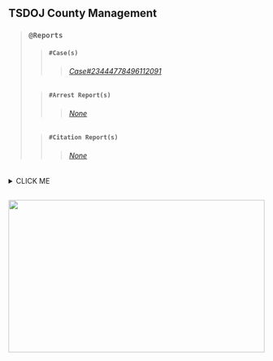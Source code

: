 ## TSDOJ County Management

> ### `@Reports`
>
>> #### `#Case(s)`
>>> ###### [Case#23444778496112091](https://github.com/NotKaarlo/State-of-San-Andreas/blob/master/TSDOJ/Case%23444778496112091.md)
>
>> #### `#Arrest Report(s)`
>>> ###### [None](None)
>
>> #### `#Citation Report(s)`
>>> ###### [None](None)
>

<details><summary>CLICK ME</summary>

#### We can hide anything, even code!

</details>


##

<img width="100%" height="300" src="https://cdn.discordapp.com/attachments/987509275968544768/1001254852380336270/99-997199_san-andreas-highway-patrol-ocrp-hd-png-download.png" />
